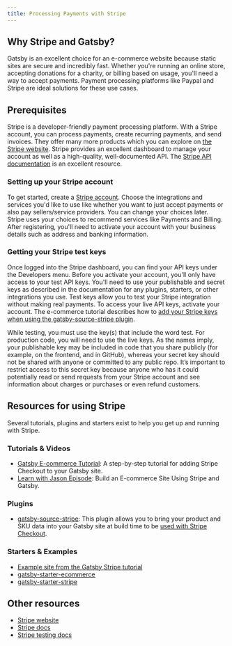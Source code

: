 ```yaml
---
title: Processing Payments with Stripe
---
```


## Why Stripe and Gatsby?

Gatsby is an excellent choice for an e-commerce website because static sites are secure and incredibly fast. Whether you're running an online store, accepting donations for a charity, or billing based on usage, you'll need a way to accept payments. Payment processing platforms like Paypal and Stripe are ideal solutions for these use cases.

## Prerequisites

Stripe is a developer-friendly payment processing platform. With a Stripe account, you can process payments, create recurring payments, and send invoices. They offer many more products which you can explore on [the Stripe website](https://stripe.com/). Stripe provides an excellent dashboard to manage your account as well as a high-quality, well-documented API. The [Stripe API documentation](https://stripe.com/docs/api) is an excellent resource.

### Setting up your Stripe account

To get started, create a [Stripe account](https://dashboard.stripe.com/register). Choose the integrations and services you'd like to use like whether you want to just accept payments or also pay sellers/service providers. You can change your choices later. Stripe uses your choices to recommend services like Payments and Billing. After registering, you'll need to activate your account with your business details such as address and banking information.

### Getting your Stripe test keys

Once logged into the Stripe dashboard, you can find your API keys under the Developers menu. Before you activate your account, you'll only have access to your test API keys. You'll need to use your publishable and secret keys as described in the documentation for any plugins, starters, or other integrations you use. Test keys allow you to test your Stripe integration without making real payments. To access your live API keys, activate your account. The e-commerce tutorial describes how to [add your Stripe keys when using the gatsby-source-stripe plugin](/tutorial/ecommerce-tutorial/#add-the-stripe-source-plugin).

While testing, you must use the key(s) that include the word test. For production code, you will need to use the live keys. As the names imply, your publishable key may be included in code that you share publicly (for example, on the frontend, and in GitHub), whereas your secret key should not be shared with anyone or committed to any public repo. It’s important to restrict access to this secret key because anyone who has it could potentially read or send requests from your Stripe account and see information about charges or purchases or even refund customers.

## Resources for using Stripe

Several tutorials, plugins and starters exist to help you get up and running with Stripe.

### Tutorials & Videos

- [Gatsby E-commerce Tutorial](/tutorial/ecommerce-tutorial): A step-by-step tutorial for adding Stripe Checkout to your Gatsby site.
- [Learn with Jason Episode](https://youtu.be/g4aCBNt5Pcg): Build an E-commerce Site Using Stripe and Gatsby.

### Plugins

- [gatsby-source-stripe](https://www.gatsbyjs.org/packages/gatsby-source-stripe/): This plugin allows you to bring your product and SKU data into your Gatsby site at build time to be [used with Stripe Checkout](https://www.gatsbyjs.org/tutorial/ecommerce-tutorial/#example-2-import-skus-via-source-plugin).

### Starters & Examples

- [Example site from the Gatsby Stripe tutorial](https://github.com/gatsbyjs/gatsby/tree/master/examples/ecommerce-tutorial-with-stripe)
- [gatsby-starter-ecommerce](https://www.gatsbyjs.org/starters/parmsang/gatsby-starter-ecommerce/)
- [gatsby-starter-stripe](https://www.gatsbyjs.org/starters/brxck/gatsby-starter-stripe/)

## Other resources

- [Stripe website](https://stripe.com/)
- [Stripe docs](https://stripe.com/docs)
- [Stripe testing docs](https://stripe.com/docs/testing)
